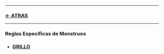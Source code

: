 
---

### [<- ATRAS](../README.md)

---



### Reglas Especificas de Monstruos


- ### [GRILLO](00_grillo/README.md)


